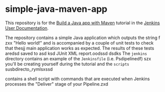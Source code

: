 # simple-java-maven-app

This repository is for the
[Build a Java app with Maven](https://jenkins.io/doc/tutorials/build-a-java-app-with-maven/)
tutorial in the [Jenkins User Documentation](https://jenkins.io/doc/).

The repository contains a simple Java application which outputs the string f
zxx
"Hello world!" and is accompanied by a couple of unit tests to check that thesjj
main application works as expected. The results of these tests aredsd saved to asd ksd
JUnit XML report.oodssd
dsdks
The `jenkins` directory contains an example of the `Jenkinsfile` (i.e. Psdipelinedf) szx
you'll be creating yourself during the tutorial and the `scripts` susbdirecto,,rymlsxssd

contains a shell script with commands that are executed when Jenkins processes
the "Deliver" stage of your Pipeline.zxd
